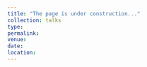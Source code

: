 ```yaml
---
title: "The page is under construction..."
collection: talks
type: 
permalink:
venue: 
date: 
location: 
---
```


